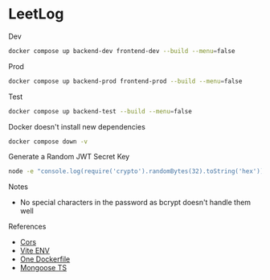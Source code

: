 # LeetLog

Dev

```sh
docker compose up backend-dev frontend-dev --build --menu=false
```

Prod

```sh
docker compose up backend-prod frontend-prod --build --menu=false
```

Test

```sh
docker compose up backend-test --build --menu=false
```

Docker doesn't install new dependencies

```sh
docker compose down -v
```

Generate a Random JWT Secret Key

```sh
node -e "console.log(require('crypto').randomBytes(32).toString('hex'))"
```

Notes

- No special characters in the password as bcrypt doesn't handle them well

References

- [Cors](https://expressjs.com/en/resources/middleware/cors.html)
- [Vite ENV](https://vite.dev/guide/env-and-mode.html)
- [One Dockerfile](https://dev.to/massivebrains/use-same-dockerfile-for-dev-production-1l7f)
- [Mongoose TS](https://mongoosejs.com/docs/typescript.html)